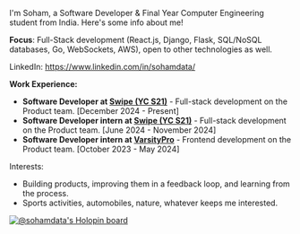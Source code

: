 I'm Soham, a Software Developer & Final Year Computer Engineering student from India. Here's some info about me!

**Focus**: Full-Stack development (React.js, Django, Flask, SQL/NoSQL databases, Go, WebSockets, AWS), open to other technologies as well.

LinkedIn: https://www.linkedin.com/in/sohamdata/

**Work Experience:**
- **Software Developer at [Swipe (YC S21)](https://getswipe.in/)** - Full-stack development on the Product team. [December 2024 - Present]
- **Software Developer intern at [Swipe (YC S21)](https://getswipe.in/)** - Full-stack development on the Product team. [June 2024 - November 2024]
- **Software Developer intern at [VarsityPro](https://varsitypro.club/)** - Frontend development on the Product team. [October 2023 - May 2024]

Interests:
- Building products, improving them in a feedback loop, and learning from the process.
- Sports activities, automobiles, nature, whatever keeps me interested.

[![@sohamdata's Holopin board](https://holopin.me/sohamdata)](https://holopin.io/@sohamdata)
